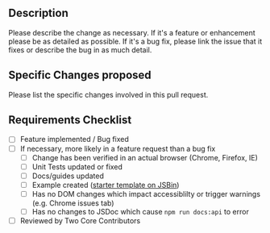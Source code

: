 ## Description
Please describe the change as necessary.
If it's a feature or enhancement please be as detailed as possible.
If it's a bug fix, please link the issue that it fixes or describe the bug in as much detail.

## Specific Changes proposed
Please list the specific changes involved in this pull request.

## Requirements Checklist
- [ ] Feature implemented / Bug fixed
- [ ] If necessary, more likely in a feature request than a bug fix
  - [ ] Change has been verified in an actual browser (Chrome, Firefox, IE)
  - [ ] Unit Tests updated or fixed
  - [ ] Docs/guides updated
  - [ ] Example created ([starter template on JSBin](https://codepen.io/gkatsev/pen/GwZegv?editors=1000#0))
  - [ ] Has no DOM changes which impact accessiblilty or trigger warnings (e.g. Chrome issues tab)
  - [ ] Has no changes to JSDoc which cause `npm run docs:api` to error
- [ ] Reviewed by Two Core Contributors
